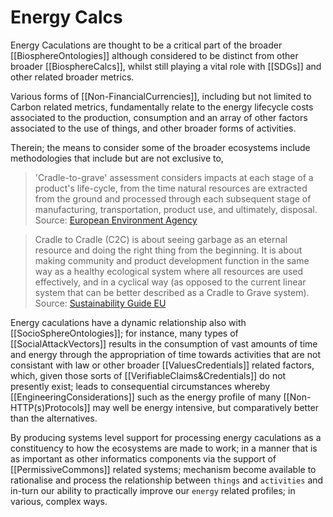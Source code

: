 # Energy Calcs

Energy Caculations are thought to be a critical part of the broader [[BiosphereOntologies]] although considered to be distinct from other broader [[BiosphereCalcs]], whilst still playing a vital role with [[SDGs]] and other related broader metrics. 

Various forms of [[Non-FinancialCurrencies]], including but not limited to Carbon related metrics, fundamentally relate to the energy lifecycle costs associated to the production, consumption and an array of other factors associated to the use of things, and other broader forms of activities. 

Therein; the means to consider some of the broader ecosystems include methodologies that include but are not exclusive to,

> 'Cradle-to-grave' assessment considers impacts at each stage of a product's life-cycle, from the time natural resources are extracted from the ground and processed through each subsequent stage of manufacturing, transportation, product use, and ultimately, disposal.
   Source: [European Environment Agency](https://www.eea.europa.eu/help/glossary/eea-glossary/cradle-to-grave)


> Cradle to Cradle (C2C) is about seeing garbage as an eternal resource and doing the right thing from the beginning. It is about making community and product development function in the same way as a healthy ecological system where all resources are used effectively, and in a cyclical way (as opposed to the current linear system that can be better described as a Cradle to Grave system).
   Source: [Sustainability Guide EU](https://sustainabilityguide.eu/methods/cradle-to-cradle/)

Energy caculations have a dynamic relationship also with [[SocioSphereOntologies]]; for instance,  many types of [[SocialAttackVectors]] results in the consumption of vast amounts of time and energy through the appropriation of time towards activities that are not consistant with law or other broader [[ValuesCredentials]] related factors, which, given those sorts of [[VerifiableClaims&Credentials]] do not presently exist; leads to consequential circumstances whereby [[EngineeringConsiderations]] such as the energy profile of many [[Non-HTTP(s)Protocols]] may well be energy intensive, but comparatively better than the alternatives. 

By producing systems level support for processing energy caculations as a constituency to how the ecosystems are made to work; in a manner that is as important as other informatics components via the support of  [[PermissiveCommons]] related systems; mechanism become available to rationalise and process the relationship between `things` and `activities` and in-turn our ability to practically improve our `energy` related profiles; in various, complex ways.